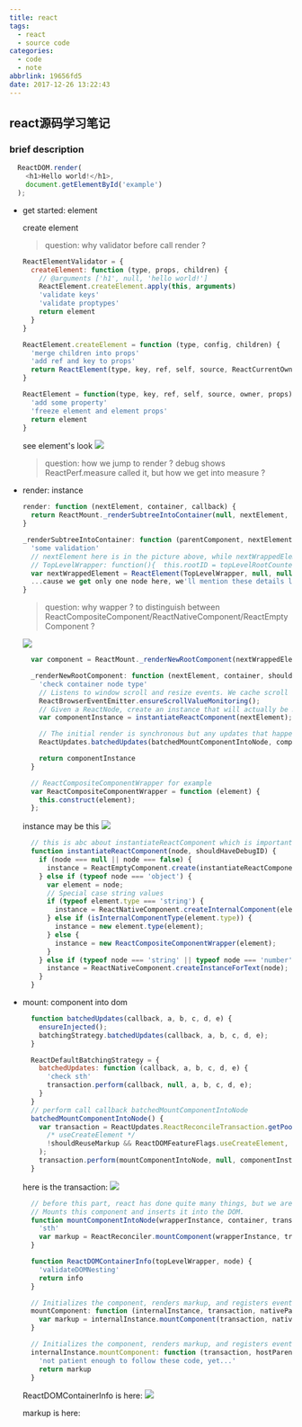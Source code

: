 ```yaml
---
title: react
tags:
  - react
  - source code
categories:
  - code
  - note
abbrlink: 19656fd5
date: 2017-12-26 13:22:43
---
```


## react源码学习笔记

### brief description

  ```js
    ReactDOM.render(
      <h1>Hello world!</h1>,
      document.getElementById('example')
    );
  ```

- get started: element

  create element
  > question: why validator before call render ?


  ```js
  ReactElementValidator = {
    createElement: function (type, props, children) {
      // @arguments ['h1', null, 'hello world!']
      ReactElement.createElement.apply(this, arguments)
      'validate keys'
      'validate proptypes'
      return element
    }
  }

  ReactElement.createElement = function (type, config, children) {
    'merge children into props'
    'add ref and key to props'
    return ReactElement(type, key, ref, self, source, ReactCurrentOwner.current, props)
  }

  ReactElement = function(type, key, ref, self, source, owner, props) {
    'add some property'
    'freeze element and element props'
    return element
  }
  ```
  see element's look
  ![](http://opo02jcsr.bkt.clouddn.com/1e476f98b0e1db760c4eb99c75a6bc9c.png)

  > question: how we jump to render ? debug shows ReactPerf.measure called it, but how we get into measure ?


- render: instance
  ```js
  render: function (nextElement, container, callback) {
    return ReactMount._renderSubtreeIntoContainer(null, nextElement, container, callback);
  }
  ```
  ```js
  _renderSubtreeIntoContainer: function (parentComponent, nextElement, container, callback) {
    'some validation'
    // nextElement here is in the picture above, while nextWrappedElement is below
    // TopLevelWrapper: function(){  this.rootID = topLevelRootCounter++ }
    var nextWrappedElement = ReactElement(TopLevelWrapper, null, null, null, null, null, nextElement);
    ...cause we get only one node here, we'll mention these details later
  }
  ```
  > question: why wapper ?
    to distinguish between ReactCompositeComponent/ReactNativeComponent/ReactEmptyComponent ?


  ![](http://opo02jcsr.bkt.clouddn.com/c2196a14908262f98d90f91789fa066c.png)

  ```js
    var component = ReactMount._renderNewRootComponent(nextWrappedElement, container, shouldReuseMarkup, nextContext)._renderedComponent.getPublicInstance();

    _renderNewRootComponent: function (nextElement, container, shouldReuseMarkup, context) {
      'check container node type'
      // Listens to window scroll and resize events. We cache scroll values so that application code can access them without triggering reflows.
      ReactBrowserEventEmitter.ensureScrollValueMonitoring();
      // Given a ReactNode, create an instance that will actually be mounted.
      var componentInstance = instantiateReactComponent(nextElement);

      // The initial render is synchronous but any updates that happen during rendering, in componentWillMount or componentDidMount, will be batched according to the current batching strategy.
      ReactUpdates.batchedUpdates(batchedMountComponentIntoNode, componentInstance, container, shouldReuseMarkup, context);

      return componentInstance
    }

    // ReactCompositeComponentWrapper for example
    var ReactCompositeComponentWrapper = function (element) {
      this.construct(element);
    };

  ```
  instance may be this
  ![](http://opo02jcsr.bkt.clouddn.com/aaf009ed7c2590e24c412210a0f614b7.png)


  ```js
    // this is abc about instantiateReactComponent which is important enough to own an unique block
    function instantiateReactComponent(node, shouldHaveDebugID) {
      if (node === null || node === false) {
        instance = ReactEmptyComponent.create(instantiateReactComponent);
      } else if (typeof node === 'object') {
        var element = node;
        // Special case string values
        if (typeof element.type === 'string') {
          instance = ReactNativeComponent.createInternalComponent(element);
        } else if (isInternalComponentType(element.type)) {
          instance = new element.type(element);
        } else {
          instance = new ReactCompositeComponentWrapper(element);
        }
      } else if (typeof node === 'string' || typeof node === 'number') {
        instance = ReactNativeComponent.createInstanceForText(node);
      }
    }
  ```

- mount: component into dom

  ```js
    function batchedUpdates(callback, a, b, c, d, e) {
      ensureInjected();
      batchingStrategy.batchedUpdates(callback, a, b, c, d, e);
    }

    ReactDefaultBatchingStrategy = {
      batchedUpdates: function (callback, a, b, c, d, e) {
        'check sth'
        transaction.perform(callback, null, a, b, c, d, e);
      }
    }
    // perform call callback batchedMountComponentIntoNode
    batchedMountComponentIntoNode() {
      var transaction = ReactUpdates.ReactReconcileTransaction.getPooled(
        /* useCreateElement */
        !shouldReuseMarkup && ReactDOMFeatureFlags.useCreateElement,
      );
      transaction.perform(mountComponentIntoNode, null, componentInstance, container, transaction, shouldReuseMarkup, context);
    }
  ```
  here is the transaction:
  ![](http://opo02jcsr.bkt.clouddn.com/4ce81da62d2ed9d2c10f2c9531f236dc.png)

  ```js
    // before this part, react has done quite many things, but we are not going to talk about it here
    // Mounts this component and inserts it into the DOM.
    function mountComponentIntoNode(wrapperInstance, container, transaction, shouldReuseMarkup, context) {
      'sth'
      var markup = ReactReconciler.mountComponent(wrapperInstance, transaction, null, ReactDOMContainerInfo(wrapperInstance, container), context, 0 /* parentDebugID */
    }

    function ReactDOMContainerInfo(topLevelWrapper, node) {
      'validateDOMNesting'
      return info
    }

    // Initializes the component, renders markup, and registers event listeners.
    mountComponent: function (internalInstance, transaction, nativeParent, nativeContainerInfo, context) {
      var markup = internalInstance.mountComponent(transaction, nativeParent, nativeContainerInfo, context);
    }

    // Initializes the component, renders markup, and registers event listeners.
    internalInstance.mountComponent: function (transaction, hostParent, hostContainerInfo, context) {
      'not patient enough to follow these code, yet...'
      return markup
    }

  ```
  ReactDOMContainerInfo is here:
  ![](http://opo02jcsr.bkt.clouddn.com/36913673cf38732f647db1065385f898.png)

  markup is here:

